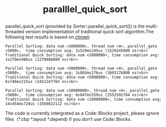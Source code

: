 # <p style="text-align: center;">paralllel\_quick_sort</P>

parallel\_quick_sort (provided by Sorter::parallel_quick_sort()) is the mutli\-threaded version implementation of traditional quick sort algorithm.The following test results is based on  [ctimeit](https://github.com/stephen-wang/ctimeit):<br> 

```
Parallel Sorting: data num <1000000>, thread num <4>, parallel_gate <5000>,  time consumption avg: 1s529ms245us (1529245000 ns)<br>
Traditional Quick Sorting: data num <1000000>, time consumption avg: 1s270ms986us (1270986000 ns)<br>

Parallel Sorting: data num <5000000>, thread num <4>, parallel_gate <5000>,  time consumption avg: 3s803ms176us (3803176000 ns)<br>
Traditional Quick Sorting: data num <5000000>, time consumption avg: 6s746ms215us (2451247704 ns)<br>

Parallel Sorting: data num <10000000>, thread num <4>, parallel_gate <5000>,  time consumption avg: 6s847ms559us (2552591704 ns)<br>
Traditional Quick Sorting: data num <10000000>, time consumption avg: 14s454ms724us (1569822112 ns)<br>
```
The code is currently intergrated as a Code::Blocks project, please ignore files（\*.cbp \*.layout \*.depend) if you don't use Code::Blocks.  
